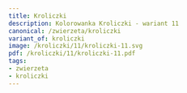 ```yaml
---
title: Kroliczki
description: Kolorowanka Kroliczki - wariant 11
canonical: /zwierzeta/kroliczki
variant_of: kroliczki
image: /kroliczki/11/kroliczki-11.svg
pdf: /kroliczki/11/kroliczki-11.pdf
tags:
- zwierzeta
- kroliczki
---
```

